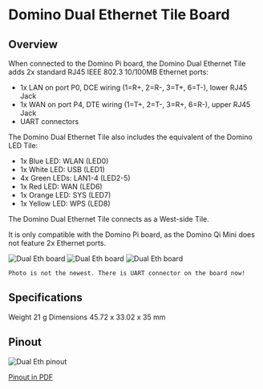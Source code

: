 Domino Dual Ethernet Tile Board
========================

Overview
------------------

When connected to the Domino Pi board, the Domino Dual Ethernet Tile adds 2x standard RJ45 IEEE 802.3 10/100MB Ethernet ports:

* 1x LAN on port P0, DCE wiring (1=R+, 2=R-, 3=T+, 6=T-), lower RJ45 Jack
* 1x WAN on port P4, DTE wiring (1=T+, 2=T-, 3=R+, 6=R-), upper RJ45 Jack
* UART connectors

The Domino Dual Ethernet Tile also includes the equivalent of the Domino LED Tile:

* 1x Blue LED: WLAN (LED0)
* 1x White LED: USB (LED1)
* 4x Green LEDs: LAN1-4 (LED2-5)
* 1x Red LED: WAN (LED6)
* 1x Orange LED: SYS (LED7)
* 1x Yellow LED: WPS (LED8)

The Domino Dual Ethernet Tile connects as a West-side Tile.

It is only compatible with the Domino Pi board, as the Domino Qi Mini does not feature 2x Ethernet ports.

![Dual Eth board ](https://static.gl-inet.com/docs/en/2.x/domino/pi/src/dual_eth1.jpg)
![Dual Eth board ](https://static.gl-inet.com/docs/en/2.x/domino/pi/src/dual_eth2.jpg)
![Dual Eth board ](https://static.gl-inet.com/docs/en/2.x/domino/pi/src/dual_eth3.jpg)

```
Photo is not the newest. There is UART connector on the board now!
```

Specifications
----------------

Weight	21 g
Dimensions	45.72 x 33.02 x 35 mm

Pinout
-------------
![Dual Eth pinout ](https://static.gl-inet.com/docs/en/2.x/domino/pi/src/dual_eth_pinout.jpg)

[Pinout in PDF](https://static.gl-inet.com/docs/en/2.x/domino/pi/src/Domino-Dual-Ethernet-Pinout.pdf)